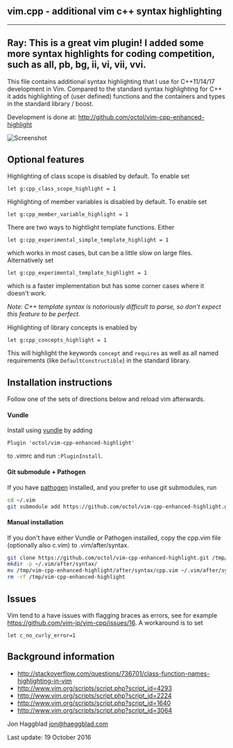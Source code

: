 vim.cpp - additional vim c++ syntax highlighting
------------------------------------------------

---
Ray: 
This is a great vim plugin!
I added some more syntax highlights for coding competition, such as
all, pb, bg, ii, vi, vii, vvi.
---


This file contains additional syntax highlighting that I use for C++11/14/17
development in Vim. Compared to the standard syntax highlighting for C++ it
adds highlighting of (user defined) functions and the containers and types in
the standard library / boost.

Development is done at: http://github.com/octol/vim-cpp-enhanced-highlight

![Screenshot](http://www.haeggblad.com/vim/screenshot.png)

Optional features
-----------------

Highlighting of class scope is disabled by default. To enable set
```vim
let g:cpp_class_scope_highlight = 1
```

Highlighting of member variables is disabled by default. To enable set
```vim
let g:cpp_member_variable_highlight = 1
```

There are two ways to hightlight template functions. Either
```vim
let g:cpp_experimental_simple_template_highlight = 1
```
which works in most cases, but can be a little slow on large files.
Alternatively set
```vim
let g:cpp_experimental_template_highlight = 1
```
which is a faster implementation but has some corner cases where it doesn't
work.

_Note: C++ template syntax is notoriously difficult to parse, so don't expect
this feature to be perfect._

Highlighting of library concepts is enabled by
```vim
let g:cpp_concepts_highlight = 1
```
This will highlight the keywords `concept` and `requires` as well as all named
requirements (like `DefaultConstructible`) in the standard library.

Installation instructions
-------------------------
Follow one of the sets of directions below and reload vim afterwards.

#### Vundle
Install using [vundle](https://github.com/gmarik/Vundle.vim) by adding
```vim
Plugin 'octol/vim-cpp-enhanced-highlight'
```
to .vimrc and run `:PluginInstall`.


#### Git submodule + Pathogen
If you have [pathogen](https://github.com/tpope/vim-pathogen) installed,
and you prefer to use git submodules, run
```sh
cd ~/.vim
git submodule add https://github.com/octol/vim-cpp-enhanced-highlight.git bundle/syntax/
```

#### Manual installation
If you don't have either Vundle or Pathogen installed, copy the cpp.vim file
(optionally also c.vim) to .vim/after/syntax.
```sh
git clone https://github.com/octol/vim-cpp-enhanced-highlight.git /tmp/vim-cpp-enhanced-highlight
mkdir -p ~/.vim/after/syntax/
mv /tmp/vim-cpp-enhanced-highlight/after/syntax/cpp.vim ~/.vim/after/syntax/cpp.vim
rm -rf /tmp/vim-cpp-enhanced-highlight
```

Issues
------

Vim tend to a have issues with flagging braces as errors, see for example
https://github.com/vim-jp/vim-cpp/issues/16. A workaround is to set
```vim
let c_no_curly_error=1
```

Background information
----------------------

- http://stackoverflow.com/questions/736701/class-function-names-highlighting-in-vim
- http://www.vim.org/scripts/script.php?script_id=4293
- http://www.vim.org/scripts/script.php?script_id=2224
- http://www.vim.org/scripts/script.php?script_id=1640
- http://www.vim.org/scripts/script.php?script_id=3064

Jon Haggblad <jon@haeggblad.com>

Last update: 19 October 2016
